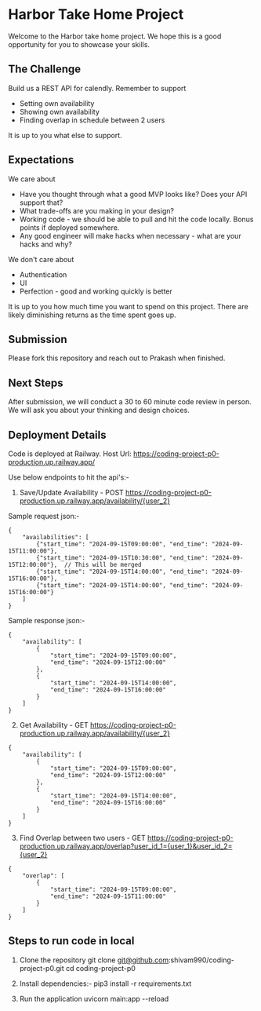 # Harbor Take Home Project

Welcome to the Harbor take home project. We hope this is a good opportunity for you to showcase your skills.

## The Challenge

Build us a REST API for calendly. Remember to support

- Setting own availability
- Showing own availability
- Finding overlap in schedule between 2 users

It is up to you what else to support.

## Expectations

We care about

- Have you thought through what a good MVP looks like? Does your API support that?
- What trade-offs are you making in your design?
- Working code - we should be able to pull and hit the code locally. Bonus points if deployed somewhere.
- Any good engineer will make hacks when necessary - what are your hacks and why?

We don't care about

- Authentication
- UI
- Perfection - good and working quickly is better

It is up to you how much time you want to spend on this project. There are likely diminishing returns as the time spent goes up.

## Submission

Please fork this repository and reach out to Prakash when finished.

## Next Steps

After submission, we will conduct a 30 to 60 minute code review in person. We will ask you about your thinking and design choices.


## Deployment Details

Code is deployed at Railway.
Host Url: https://coding-project-p0-production.up.railway.app/

Use below endpoints to hit the api's:-

1. Save/Update Availability - POST
https://coding-project-p0-production.up.railway.app/availability/{user_2}

Sample request json:-
```
{
    "availabilities": [
        {"start_time": "2024-09-15T09:00:00", "end_time": "2024-09-15T11:00:00"},
        {"start_time": "2024-09-15T10:30:00", "end_time": "2024-09-15T12:00:00"},  // This will be merged
        {"start_time": "2024-09-15T14:00:00", "end_time": "2024-09-15T16:00:00"},
        {"start_time": "2024-09-15T14:00:00", "end_time": "2024-09-15T16:00:00"}
    ]
}
```

Sample response json:-
```
{
    "availability": [
        {
            "start_time": "2024-09-15T09:00:00",
            "end_time": "2024-09-15T12:00:00"
        },
        {
            "start_time": "2024-09-15T14:00:00",
            "end_time": "2024-09-15T16:00:00"
        }
    ]
}
```

2. Get Availability - GET
https://coding-project-p0-production.up.railway.app/availability/{user_2}

```
{
    "availability": [
        {
            "start_time": "2024-09-15T09:00:00",
            "end_time": "2024-09-15T12:00:00"
        },
        {
            "start_time": "2024-09-15T14:00:00",
            "end_time": "2024-09-15T16:00:00"
        }
    ]
}
```

3. Find Overlap between two users - GET
https://coding-project-p0-production.up.railway.app/overlap?user_id_1={user_1}&user_id_2={user_2}

```
{
    "overlap": [
        {
            "start_time": "2024-09-15T09:00:00",
            "end_time": "2024-09-15T11:00:00"
        }
    ]
}
```

## Steps to run code in local

1. Clone the repository
git clone git@github.com:shivam990/coding-project-p0.git
cd coding-project-p0

2. Install dependencies:-
pip3 install -r requirements.txt

3. Run the application
uvicorn main:app --reload



